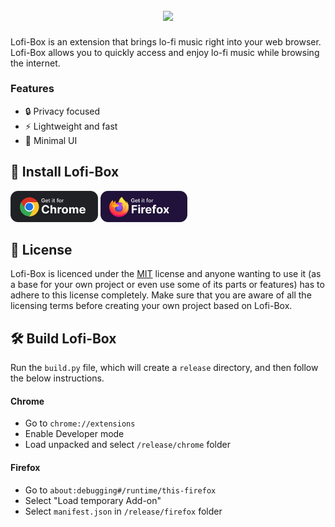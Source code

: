 <h1 align="center">
<sub>
<img src="assets/readme.svg">
</sub>
</h1>

Lofi-Box is an extension that brings lo-fi music right into your web browser. Lofi-Box allows you to quickly access and enjoy lo-fi music while browsing the internet.

### Features

- 🔒 Privacy focused
- ⚡ Lightweight and fast
- 🎴 Minimal UI

## 💾 Install Lofi-Box

<img style="height: 50px;" src="/assets/png/chrome.png">
<img style="height: 50px;" src="/assets/png/firefox.png">

## 📄 License

Lofi-Box is licenced under the [MIT](/license.txt) license and anyone wanting to use it (as a base for your own project or even use some of its parts or features) has to adhere to this license completely. Make sure that you are aware of all the licensing terms before creating your own project based on Lofi-Box.

## 🛠️ Build Lofi-Box

Run the `build.py` file, which will create a `release` directory, and then follow the below instructions.

#### Chrome

- Go to `chrome://extensions`
- Enable Developer mode
- Load unpacked and select `/release/chrome` folder

#### Firefox

- Go to `about:debugging#/runtime/this-firefox`
- Select "Load temporary Add-on"
- Select `manifest.json` in `/release/firefox` folder
